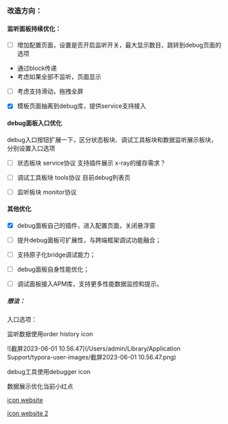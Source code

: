 

### 改造方向：

#### 监听面板持续优化：

- [ ] 增加配置页面，设置是否开启监听开关，最大显示数目，跳转到debug页面的选项

- 通过block传递
- 考虑如果全部不监听，页面显示

- [ ] 考虑支持滑动，拖拽全屏

- [x] 模板页面抽离到debug库，提供service支持接入

#### debug面板入口优化

debug入口按钮扩展一下，区分状态板块、调试工具板块和数据监听展示板块，分别设置入口选项

- [ ] 状态板块 service协议 支持插件展示 x-ray的缓存需求？

- [ ] 调试工具板块 tools协议 目前debug列表页

- [ ] 监听板块 monitor协议 

#### 其他优化

- [x] debug面板自己的插件，进入配置页面，关闭悬浮窗

- [ ] 提升debug面板可扩展性，与跨端框架调试功能融合；
- [ ] 支持原子化bridge调试能力；
- [ ] debug面板自身性能优化；
- [ ] 调试面板接入APM库，支持更多性能数据监控和提示。





##### 想法：

入口选项：

监听数据使用order history icon



![截屏2023-06-01 10.56.47](/Users/admin/Library/Application Support/typora-user-images/截屏2023-06-01 10.56.47.png)

debug工具使用debugger icon

数据展示优化当前小红点

[icon website](https://icons8.com/icons/set/monitor-)

[icon website 2](https://iconscout.com/icons/order-history)